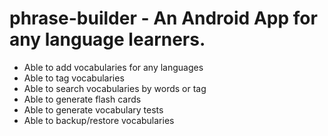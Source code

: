 # phrase-builder - An Android App for any language learners.
 - Able to add vocabularies for any languages
 - Able to tag vocabularies
 - Able to search vocabularies by words or tag
 - Able to generate flash cards
 - Able to generate vocabulary tests
 - Able to backup/restore vocabularies
